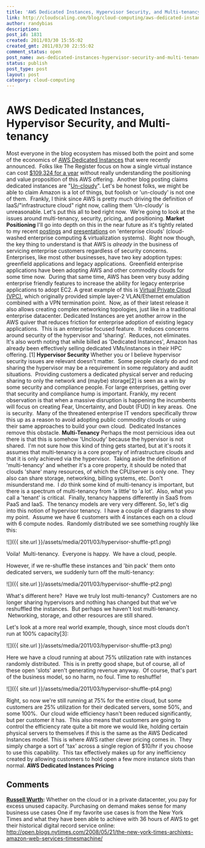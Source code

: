 ```yaml
---
title: 'AWS Dedicated Instances, Hypervisor Security, and Multi-tenancy'
link: http://cloudscaling.com/blog/cloud-computing/aws-dedicated-instances-hypervisor-security-and-multi-tenancy/
author: randybias
description: 
post_id: 1831
created: 2011/03/30 15:55:02
created_gmt: 2011/03/30 22:55:02
comment_status: open
post_name: aws-dedicated-instances-hypervisor-security-and-multi-tenancy
status: publish
post_type: post
layout: post
category: cloud-computing
---
```


# AWS Dedicated Instances, Hypervisor Security, and Multi-tenancy

Most everyone in the blog ecosystem has missed both the point and some of the economics of [AWS Dedicated Instances](http://aws.amazon.com/dedicated-instances/) that were recently announced.  Folks like The Register focus on how a single virtual instance can cost [$109,324 for a year](http://www.theregister.co.uk/2011/03/29/amazon_dedicated_ec2_instances/) without really understanding the positioning and value proposition of this AWS offering.  Another blog posting claims dedicated instances are "[Un-cloudy](http://www.readwriteweb.com/cloud/2011/03/amazon-web-services-adds-an-un.php)". Let's be honest folks, we might be able to claim Amazon is a lot of things, but foolish or 'un-cloudy' is not one of them.  Frankly, I think since AWS is pretty much driving the definition of IaaS/"infrastructure cloud" right now, calling them 'Un-cloudy' is unreasonable. Let's put this all to bed right now.  We're going to look at the issues around multi-tenancy, security, pricing, and positioning.  **Market Positioning** I'll go into depth on this in the near future as it's tightly related to my recent [postings](/blog/cloud-computing/cloud-connect-2011-wrap-up) and [presentations](http://www.slideshare.net/randybias/enterprise-cloud-myths) on 'enterprise clouds' (cloud-washed enterprise computing & virtualization systems).  Right now though, the key thing to understand is that AWS is *already* in the business of servicing enterprise customers regardless of security concerns. Enterprises, like most other businesses, have two key adoption types: greenfield applications and legacy applications.  Greenfield enterprise applications have been adopting AWS and other commodity clouds for some time now.  During that same time, AWS has been very busy adding enterprise friendly features to increase the ability for legacy enterprise applications to adopt EC2. A great example of this is [Virtual Private Cloud (VPC)](http://aws.amazon.com/vpc/), which originally provided simple layer-2 VLAN/Ethernet emulation combined with a VPN termination point.  Now, as of their latest release it also allows creating complex networking topologies, just like in a traditional enterprise datacenter. Dedicated Instances are yet another arrow in the AWS quiver that reduces friction for enterprise adoption of existing legacy applications.  This is an enterprise focused feature.  It reduces concerns around security of the hypervisor and 'sharing'.  Reduces, not eliminates. It's also worth noting that while billed as 'Dedicated Instances', Amazon has already been effectively selling dedicated VMs/instances in their HPC offering. [1] **Hypervisor Security** Whether you or I believe hypervisor security issues are relevant doesn't matter.  Some people clearly do and not sharing the hypervisor may be a requirement in some regulatory and audit situations.  Providing customers a dedicated physical server and reducing sharing to only the network and (maybe) storage[2] is seen as a win by some security and compliance people. For large enterprises, getting over that security and compliance hump is important. Frankly, my recent observation is that when a massive disruption is happening the incumbents will focus on creating Fear, Uncertainty, and Doubt (FUD) in key areas.  One is security.  Many of the threatened enterprise IT vendors specifically throw this up as a reason to avoid adopting public commodity clouds or using their same approaches to build your own cloud.  Dedicated Instances remove this obstacle. **Multi-Tenancy** Perhaps the most pernicious idea out there is that this is somehow 'Uncloudy' because the hypervisor is not shared.  I'm not sure how this kind of thing gets started, but at it's roots it assumes that multi-tenancy is a core property of infrastructure clouds and that it is only achieved via the hypervisor.  Taking aside the definition of 'multi-tenancy' and whether it's a core property, it should be noted that clouds 'share' many resources, of which the CPU/server is only one.  They also can share storage, networking, billing systems, etc. Don't misunderstand me.  I *do* think some kind of multi-tenancy is important, but there is a spectrum of multi-tenancy from 'a little' to 'a lot'.  Also, what you call a 'tenant' is critical.  Finally, tenancy happens differently in SaaS from PaaS and IaaS.  The tenancy models are very very different. So, let's dig into this notion of hypervisor tenancy.  I have a couple of diagrams to show my point.  Assume we have 6 customers with 4 instances each on a cloud with 6 compute nodes.  Randomly distributed we see something roughly like this: 

![]({{ site.url }}/assets/media/2011/03/hypervisor-shuffle-pt1.png)

Voila!  Multi-tenancy.  Everyone is happy.  We have a cloud, people.

However, if we re-shuffle these instances and 'bin pack' them onto dedicated servers, we suddenly turn off the multi-tenancy:

![]({{ site.url }}/assets/media/2011/03/hypervisor-shuffle-pt2.png)

What's different here?  Have we truly lost multi-tenancy?  Customers are no longer sharing hypervisors and nothing has changed but that we've reshuffled the instances.  But perhaps we haven't lost multi-tenancy.  Networking, storage, and other resources are still shared.

Let's look at a more real world example, though, since most clouds don't run at 100% capacity[3]:

![]({{ site.url }}/assets/media/2011/03/hypervisor-shuffle-pt3.png)

Here we have a cloud running at about 75% utilization rate with instances randomly distributed.  This is in pretty good shape, but of course, all of these open 'slots' aren't generating revenue anyway.  Of course, that's part of the business model, so no harm, no foul. Time to reshuffle! 

![]({{ site.url }}/assets/media/2011/03/hypervisor-shuffle-pt4.png)

Right, so now we're still running at 75% for the entire cloud, but some customers are 25% utilization for their dedicated servers, some 50%, and some 100%.  Our cloud wide efficiency hasn't been reduced significantly, but per customer it has.  This also means that customers are going to control the efficiency rate quite a bit more we would like, holding certain physical servers to themselves if this is the same as the AWS Dedicated Instances model. This is where AWS rather clever pricing comes in.  They simply charge a sort of 'tax' across a single region of $10/hr if you choose to use this capability.  This tax effectively makes up for any inefficiency created by allowing customers to hold open a few more instance slots than normal. **AWS Dedicated Instances Pricing**

## Comments

**[Russell Wurth](#3026 "2011-04-03 09:48:00"):** Whether on the cloud or in a private datacenter, you pay for excess unused capacity. Purchasing on demand makes sense for many business use cases One if my favorite use cases is from the New York Times and what they have been able to achieve with 36 hours of AWS to get their historical digital record service online: http://open.blogs.nytimes.com/2008/05/21/the-new-york-times-archives-amazon-web-services-timesmachine/

